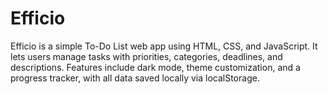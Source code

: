 # Efficio
Efficio is a simple To-Do List web app using HTML, CSS, and JavaScript. It lets users manage tasks with priorities, categories, deadlines, and descriptions. Features include dark mode, theme customization, and a progress tracker, with all data saved locally via localStorage.
